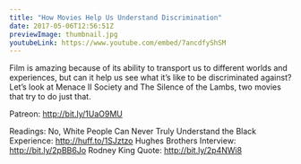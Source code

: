 ```yaml
---
title: "How Movies Help Us Understand Discrimination"
date: 2017-05-06T12:56:51Z
previewImage: thumbnail.jpg
youtubeLink: https://www.youtube.com/embed/7ancdfyShSM
---
```


Film is amazing because of its ability to transport us to different worlds and experiences, but can it help us see what it’s like to be discriminated against? Let’s look at Menace II Society and The Silence of the Lambs, two movies that try to do just that.

Patreon: http://bit.ly/1UaO9MU

Readings:
No, White People Can Never Truly Understand the Black Experience: http://huff.to/1SJztzo
Hughes Brothers Interview: http://bit.ly/2pBB6Jo
Rodney King Quote: http://bit.ly/2p4NWi8